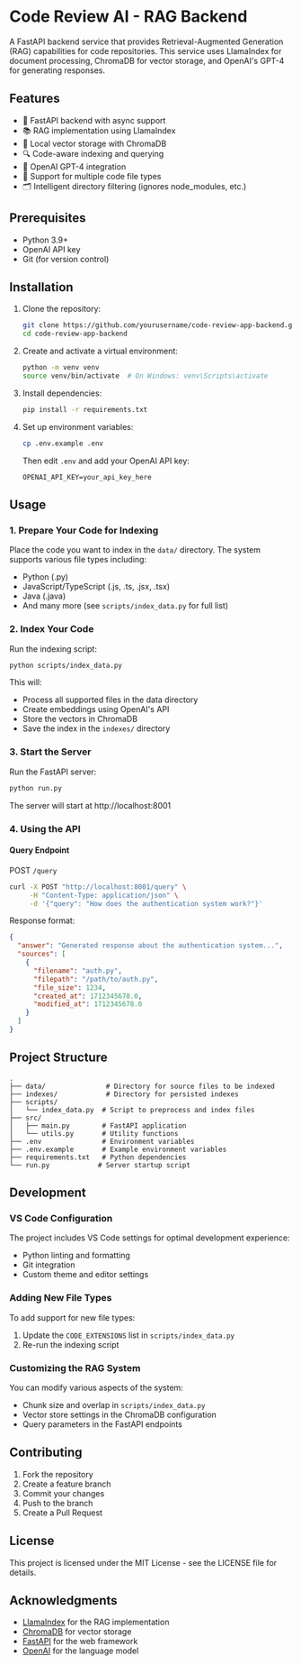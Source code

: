# Code Review AI - RAG Backend

A FastAPI backend service that provides Retrieval-Augmented Generation (RAG) capabilities for code repositories. This service uses LlamaIndex for document processing, ChromaDB for vector storage, and OpenAI's GPT-4 for generating responses.

## Features

- 🚀 FastAPI backend with async support
- 📚 RAG implementation using LlamaIndex
- 💾 Local vector storage with ChromaDB
- 🔍 Code-aware indexing and querying
- 🤖 OpenAI GPT-4 integration
- 📁 Support for multiple code file types
- 🗂️ Intelligent directory filtering (ignores node_modules, etc.)

## Prerequisites

- Python 3.9+
- OpenAI API key
- Git (for version control)

## Installation

1. Clone the repository:
   ```bash
   git clone https://github.com/yourusername/code-review-app-backend.git
   cd code-review-app-backend
   ```

2. Create and activate a virtual environment:
   ```bash
   python -m venv venv
   source venv/bin/activate  # On Windows: venv\Scripts\activate
   ```

3. Install dependencies:
   ```bash
   pip install -r requirements.txt
   ```

4. Set up environment variables:
   ```bash
   cp .env.example .env
   ```
   Then edit `.env` and add your OpenAI API key:
   ```
   OPENAI_API_KEY=your_api_key_here
   ```

## Usage

### 1. Prepare Your Code for Indexing

Place the code you want to index in the `data/` directory. The system supports various file types including:
- Python (.py)
- JavaScript/TypeScript (.js, .ts, .jsx, .tsx)
- Java (.java)
- And many more (see `scripts/index_data.py` for full list)

### 2. Index Your Code

Run the indexing script:
```bash
python scripts/index_data.py
```

This will:
- Process all supported files in the data directory
- Create embeddings using OpenAI's API
- Store the vectors in ChromaDB
- Save the index in the `indexes/` directory

### 3. Start the Server

Run the FastAPI server:
```bash
python run.py
```

The server will start at http://localhost:8001

### 4. Using the API

#### Query Endpoint

POST `/query`
```bash
curl -X POST "http://localhost:8001/query" \
     -H "Content-Type: application/json" \
     -d '{"query": "How does the authentication system work?"}'
```

Response format:
```json
{
  "answer": "Generated response about the authentication system...",
  "sources": [
    {
      "filename": "auth.py",
      "filepath": "/path/to/auth.py",
      "file_size": 1234,
      "created_at": 1712345678.0,
      "modified_at": 1712345678.0
    }
  ]
}
```

## Project Structure

```
.
├── data/               # Directory for source files to be indexed
├── indexes/            # Directory for persisted indexes
├── scripts/
│   └── index_data.py  # Script to preprocess and index files
├── src/
│   ├── main.py        # FastAPI application
│   └── utils.py       # Utility functions
├── .env               # Environment variables
├── .env.example       # Example environment variables
├── requirements.txt   # Python dependencies
└── run.py            # Server startup script
```

## Development

### VS Code Configuration

The project includes VS Code settings for optimal development experience:
- Python linting and formatting
- Git integration
- Custom theme and editor settings

### Adding New File Types

To add support for new file types:
1. Update the `CODE_EXTENSIONS` list in `scripts/index_data.py`
2. Re-run the indexing script

### Customizing the RAG System

You can modify various aspects of the system:
- Chunk size and overlap in `scripts/index_data.py`
- Vector store settings in the ChromaDB configuration
- Query parameters in the FastAPI endpoints

## Contributing

1. Fork the repository
2. Create a feature branch
3. Commit your changes
4. Push to the branch
5. Create a Pull Request

## License

This project is licensed under the MIT License - see the LICENSE file for details.

## Acknowledgments

- [LlamaIndex](https://github.com/jerryjliu/llama_index) for the RAG implementation
- [ChromaDB](https://github.com/chroma-core/chroma) for vector storage
- [FastAPI](https://fastapi.tiangolo.com/) for the web framework
- [OpenAI](https://openai.com/) for the language model 